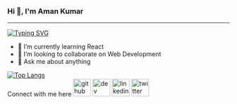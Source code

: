 ### Hi 👋, I'm Aman Kumar
- - - 
[![Typing SVG](https://readme-typing-svg.herokuapp.com?color=08A5E4&lines=A+self+taught+UI+Designer;Full-Stack+web+developer+and+app+developer;Currently+learning+new+things)](https://git.io/typing-svg)

- 🌱 I’m currently learning React
- 👯 I’m looking to collaborate on Web Development
- 💬 Ask me about anything

[![Top Langs](https://github-readme-stats.vercel.app/api/top-langs/?username=devamanin&layout=compact&theme=dark)](https://github.com/devamanin)<br>
Connect with me here
[<img src='https://cdn.jsdelivr.net/npm/simple-icons@3.0.1/icons/github.svg' alt='github' height='40'>](https://github.com/devamanin)  [<img src='https://cdn.jsdelivr.net/npm/simple-icons@3.0.1/icons/dev-dot-to.svg' alt='dev' height='40'>](https://dev.to/devamanin)  [<img src='https://cdn.jsdelivr.net/npm/simple-icons@3.0.1/icons/linkedin.svg' alt='linkedin' height='40'>](https://www.linkedin.com/in/devamanin/)  [<img src='https://cdn.jsdelivr.net/npm/simple-icons@3.0.1/icons/twitter.svg' alt='twitter' height='40'>](https://twitter.com/hiAmanSingh)
